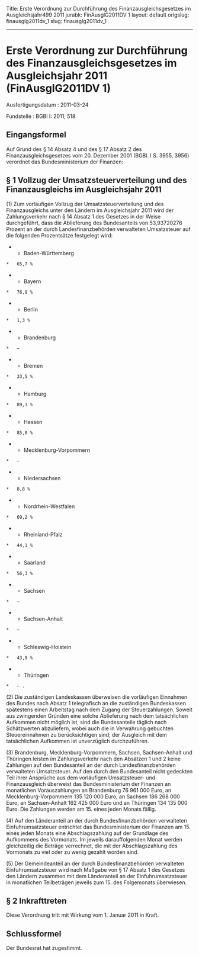 Title: Erste Verordnung zur Durchführung des Finanzausgleichsgesetzes im Ausgleichsjahr499
  2011
jurabk: FinAusglG2011DV 1
layout: default
origslug: finausglg2011dv_1
slug: finausglg2011dv_1

---

# Erste Verordnung zur Durchführung des Finanzausgleichsgesetzes im Ausgleichsjahr 2011 (FinAusglG2011DV 1)

Ausfertigungsdatum
:   2011-03-24

Fundstelle
:   BGBl I: 2011, 518


## Eingangsformel

Auf Grund des § 14 Absatz 4 und des § 17 Absatz 2 des
Finanzausgleichsgesetzes vom 20. Dezember 2001 (BGBl. I S. 3955, 3956)
verordnet das Bundesministerium der Finanzen:


## § 1 Vollzug der Umsatzsteuerverteilung und des Finanzausgleichs im Ausgleichsjahr 2011

(1) Zum vorläufigen Vollzug der Umsatzsteuerverteilung und des
Finanzausgleichs unter den Ländern im Ausgleichsjahr 2011 wird der
Zahlungsverkehr nach § 14 Absatz 1 des Gesetzes in der Weise
durchgeführt, dass die Ablieferung des Bundesanteils von 53,93720276
Prozent an der durch Landesfinanzbehörden verwalteten Umsatzsteuer auf
die folgenden Prozentsätze festgelegt wird:

*    *   Baden-Württemberg

    *   65,7 %


*    *   Bayern

    *   76,9 %


*    *   Berlin

    *   1,3 %


*    *   Brandenburg

    *   –


*    *   Bremen

    *   33,5 %


*    *   Hamburg

    *   89,3 %


*    *   Hessen

    *   85,0 %


*    *   Mecklenburg-Vorpommern

    *   –


*    *   Niedersachsen

    *   8,8 %


*    *   Nordrhein-Westfalen

    *   69,2 %


*    *   Rheinland-Pfalz

    *   44,1 %


*    *   Saarland

    *   56,3 %


*    *   Sachsen

    *   –


*    *   Sachsen-Anhalt

    *   –


*    *   Schleswig-Holstein

    *   43,9 %


*    *   Thüringen

    *   – .




(2) Die zuständigen Landeskassen überweisen die vorläufigen Einnahmen
des Bundes nach Absatz 1 telegrafisch an die zuständigen Bundeskassen
spätestens einen Arbeitstag nach dem Zugang der Steuerzahlungen.
Soweit aus zwingenden Gründen eine solche Ablieferung nach dem
tatsächlichen Aufkommen nicht möglich ist, sind die Bundesanteile
täglich nach Schätzwerten abzuliefern, wobei auch die in Verwahrung
gebuchten Steuereinnahmen zu berücksichtigen sind; der Ausgleich mit
dem tatsächlichen Aufkommen ist unverzüglich durchzuführen.

(3) Brandenburg, Mecklenburg-Vorpommern, Sachsen, Sachsen-Anhalt und
Thüringen leisten im Zahlungsverkehr nach den Absätzen 1 und 2 keine
Zahlungen auf den Bundesanteil an der durch Landesfinanzbehörden
verwalteten Umsatzsteuer. Auf den durch den Bundesanteil nicht
gedeckten Teil ihrer Ansprüche aus dem vorläufigen Umsatzsteuer- und
Finanzausgleich überweist das Bundesministerium der Finanzen an
monatlichen Vorauszahlungen an Brandenburg
76 961 000 Euro,              an Mecklenburg-Vorpommern
135 120 000 Euro,              an Sachsen 186 268 000 Euro, an
Sachsen-Anhalt 162 425 000 Euro und an Thüringen 134 135 000 Euro. Die
Zahlungen werden am 15. eines jeden Monats fällig.

(4) Auf den Länderanteil an der durch Bundesfinanzbehörden verwalteten
Einfuhrumsatzsteuer entrichtet das Bundesministerium der Finanzen am
15\. eines jeden Monats eine Abschlagszahlung auf der Grundlage des
Aufkommens des Vormonats. Im jeweils darauffolgenden Monat werden
gleichzeitig die Beträge verrechnet, die mit der Abschlagszahlung des
Vormonats zu viel oder zu wenig gezahlt worden sind.

(5) Der Gemeindeanteil an der durch Bundesfinanzbehörden verwalteten
Einfuhrumsatzsteuer wird nach Maßgabe von § 17 Absatz 1 des Gesetzes
den Ländern zusammen mit dem Länderanteil an der Einfuhrumsatzsteuer
in monatlichen Teilbeträgen jeweils zum 15. des Folgemonats
überwiesen.


## § 2 Inkrafttreten

Diese Verordnung tritt mit Wirkung vom 1. Januar 2011 in Kraft.


## Schlussformel

Der Bundesrat hat zugestimmt.


